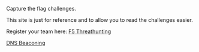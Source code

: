 Capture the flag challenges.

This site is just for reference and to allow you to read the challenges easier.

Register your team here: [F5 Threathunting](https://f5threathunting.ctfd.io)


[DNS Beaconing](https://github.com/snowblind-/f5threathuntinglab/blob/main/dnsbeacon.md)
